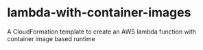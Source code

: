 # lambda-with-container-images
A CloudFormation template to create an AWS lambda function with container image based runtime
